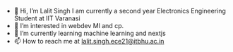 - 👋 Hi, I’m Lalit Singh I am currently a second year Electronics Engineering Student at IIT Varanasi
- 👀 I’m interested in webdev Ml and cp.
- 🌱 I’m currently learning machine learning and nextjs
- 📫 How to reach me at lalit.singh.ece21@itbhu.ac.in

<!---
9389lalit/9389lalit is a ✨ special ✨ repository because its `README.md` (this file) appears on your GitHub profile.
You can click the Preview link to take a look at your changes.
--->
